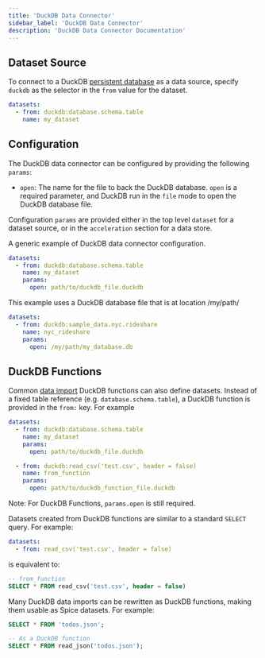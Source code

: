 ```yaml
---
title: 'DuckDB Data Connector'
sidebar_label: 'DuckDB Data Connector'
description: 'DuckDB Data Connector Documentation'
---
```


## Dataset Source

To connect to a DuckDB [persistent database](https://duckdb.org/docs/connect/overview#persistent-database) as a data source, specify `duckdb` as the selector in the `from` value for the dataset.

```yaml
datasets:
  - from: duckdb:database.schema.table
    name: my_dataset
```

## Configuration

The DuckDB data connector can be configured by providing the following `params`:

- `open`: The name for the file to back the DuckDB database. `open` is a required parameter, and DuckDB run in the `file` mode to open the DuckDB database file.

Configuration `params` are provided either in the top level `dataset` for a dataset source, or in the `acceleration` section for a data store.

A generic example of DuckDB data connector configuration.

```yaml
datasets:
  - from: duckdb:database.schema.table
    name: my_dataset
    params:
      open: path/to/duckdb_file.duckdb
```

This example uses a DuckDB database file that is at location /my/path/

```yaml
datasets:
  - from: duckdb:sample_data.nyc.rideshare
    name: nyc_rideshare
    params:
      open: /my/path/my_database.db
```

## DuckDB Functions

Common [data import](https://duckdb.org/docs/data/overview) DuckDB functions can also define datasets. Instead of a fixed table reference (e.g. `database.schema.table`), a DuckDB function is provided in the `from:` key. For example

```yaml
datasets:
  - from: duckdb:database.schema.table
    name: my_dataset
    params:
      open: path/to/duckdb_file.duckdb

  - from: duckdb:read_csv('test.csv', header = false)
    name: from_function
    params:
      open: path/to/duckdb_function_file.duckdb
```
Note: For DuckDB Functions, `params.open` is still required.

Datasets created from DuckDB functions are similar to a standard `SELECT` query. For example:

```yaml
datasets:
  - from: read_csv('test.csv', header = false)
```

is equivalent to:

```sql
-- from_function
SELECT * FROM read_csv('test.csv', header = false)
```

Many DuckDB data imports can be rewritten as DuckDB functions, making them usable as Spice datasets. For example:

```sql
SELECT * FROM 'todos.json';

-- As a DuckDB function
SELECT * FROM read_json('todos.json');
```
